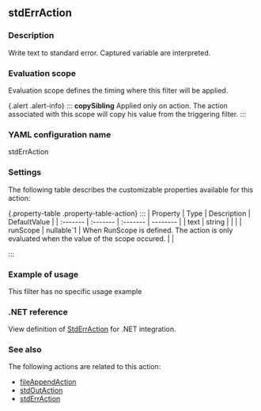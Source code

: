 ## stdErrAction

### Description

Write text to standard error. Captured variable are interpreted.

### Evaluation scope

Evaluation scope defines the timing where this filter will be applied. 

{.alert .alert-info}
:::
**copySibling** Applied only on action. The action associated with this scope will copy his value from the triggering filter.
:::

### YAML configuration name

stdErrAction

### Settings

The following table describes the customizable properties available for this action: 

{.property-table .property-table-action}
:::
| Property | Type | Description | DefaultValue |
| :------- | :------- | :------- | -------- |
| text | string |  |  |
| runScope | nullable`1 | When RunScope is defined. The action is only evaluated when the value of the scope occured. |  |

:::
### Example of usage

This filter has no specific usage example


### .NET reference

View definition of [StdErrAction](https://docs.fluxzy.io/api/Fluxzy.Rules.Actions.StdErrAction.html) for .NET integration.

### See also

The following actions are related to this action: 

 - [fileAppendAction](fileAppendAction)
 - [stdOutAction](stdOutAction)
 - [stdErrAction](stdErrAction)

